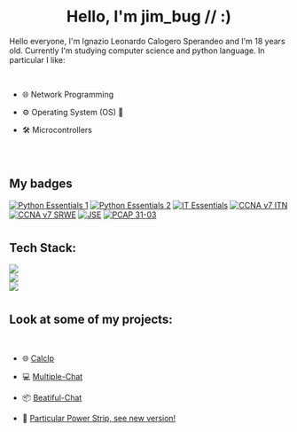 # <div align="center"><br> Hello, I'm jim_bug // :) </br></div>
    
<p> Hello everyone, I'm Ignazio Leonardo Calogero Sperandeo and I'm 18 years old. Currently I'm studying computer science and python language. In particular I like: </p>
<br>

- 🌐 Network Programming

- ⚙️ Operating System (OS) 🐧

- 🛠️ Microcontrollers

 
<br/>

# <h2>My badges </h2>
[![Python Essentials 1](https://images.credly.com/size/340x100/images/68c0b94d-f6ac-40b1-a0e0-921439eb092e/image.png)](https://www.credly.com/badges/d5c81272-ece6-4ac0-8c71-b2dd02c1c80f/public_url)
[![Python Essentials 2](https://images.credly.com/size/340x100/images/3f802526-7274-4230-91ab-f6d1a35340e6/image.png)]([https://www.credly.com/badges/d5c81272-ece6-4ac0-8c71-b2dd02c1c80f/public_url](https://www.credly.com/badges/d5c81272-ece6-4ac0-8c71-b2dd02c1c80f/public_url)) 
[![IT Essentials](https://images.credly.com/size/340x100/images/04e8034c-81f5-4f7f-ab23-e8b428c31ce9/ITE.png)]([https://www.credly.com/badges/9c24a925-9e60-428f-a8fa-1f4572c8c41f/public_url) 
[![CCNA v7 ITN](https://images.credly.com/size/340x100/images/70d71df5-f3dc-4380-9b9d-f22513a70417/CCNAITN__1_.png)]([https://www.credly.com/earner/earned/badge/86fcdc36-afd2-478d-95cc-1d4e7f724a1b])
[![CCNA v7 SRWE](https://images.credly.com/size/340x100/images/f4ccdba9-dd65-4349-baad-8f05df116443/CCNASRWE__1_.png)]([https://www.credly.com/earner/earned/badge/73360a0c-c9da-40e2-a7fe-a7e2a7e236b7])
[![JSE](https://images.credly.com/size/340x100/images/b93bf373-3da6-4ada-9879-a0c39d6a11f8/image.png)]([https://www.credly.com/earner/earned/badge/9eb1d289-a095-46aa-8ec7-f46a920783a3]) 
[![PCAP 31-03](https://images.credly.com/size/340x100/images/4e248e82-9e87-4a63-9263-250fafe5fb1f/image.png)]([https://www.credly.com/earner/earned/badge/f7186799-93e7-42f3-85ef-996e4240d9bf])



# <h2>Tech Stack: </h2>

[![](https://skillicons.dev/icons?i=python,c,java,php)](https://skillicons.dev)  
[![](https://skillicons.dev/icons?i=js,arduino,linux,bash)](https://skillicons.dev)  
[![](https://skillicons.dev/icons?i=mysql,git)](https://skillicons.dev)  

# <h2> Look at some of my projects: </h2>
<br>

-  🌐 [CalcIp](https://github.com/jim-bug/calcip)

-  💻 [Multiple-Chat](https://github.com/jim-bug/Multiple-Chat)

-  📦 [Beatiful-Chat](https://github.com/jim-bug/Beautiful-Chat)

-  🔌 [Particular Power Strip, see new version!](https://github.com/jim-bug/PPS)

</br>
